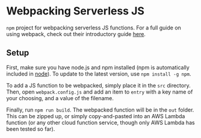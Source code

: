 # Webpacking Serverless JS
`npm` project for webpacking serverless JS functions.
For a full guide on using webpack, check out their introductory guide [here](https://webpack.js.org/guides/getting-started/).

## Setup
First, make sure you have node.js and npm installed (npm is automatically included in [node](https://www.npmjs.com/get-npm)).
To update to the latest version, use `npm install -g npm`.

To add a JS function to be webpacked, simply place it in the `src` directory. Then, open `webpack.config.js` and add an item to `entry` with a key name of your choosing, and a value of the filename.

Finally, run `npm run build`. The webpacked function will be in the `out` folder. This can be zipped up, or simply copy-and-pasted into an AWS Lambda function (or any other cloud function service, though only AWS Lambda has been tested so far).
